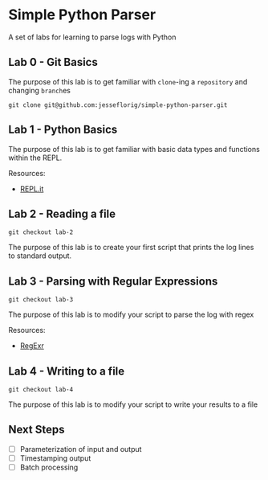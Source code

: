 # Simple Python Parser

A set of labs for learning to parse logs with Python

## Lab 0 - Git Basics

The purpose of this lab is to get familiar with `clone`-ing a `repository` and changing `branch`es

```
git clone git@github.com:jesseflorig/simple-python-parser.git
```

## Lab 1 - Python Basics

The purpose of this lab is to get familiar with basic data types and functions within the REPL.

Resources:
- [REPL.it](https://repl.it)

## Lab 2 - Reading a file

```
git checkout lab-2
```

The purpose of this lab is to create your first script that prints the log lines to standard output.

## Lab 3 - Parsing with Regular Expressions

```
git checkout lab-3
```

The purpose of this lab is to modify your script to parse the log with regex

Resources:
- [RegExr](https://regexr.com/)

## Lab 4 - Writing to a file

```
git checkout lab-4
```

The purpose of this lab is to modify your script to write your results to a file

## Next Steps
- [ ] Parameterization of input and output
- [ ] Timestamping output
- [ ] Batch processing
